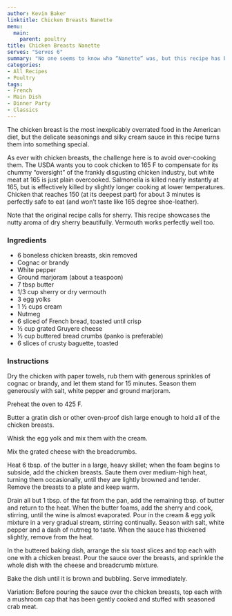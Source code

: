 ```yaml
---
author: Kevin Baker
linktitle: Chicken Breasts Nanette
menu:
  main:
    parent: poultry
title: Chicken Breasts Nanette
serves: "Serves 6"
summary: "No one seems to know who “Nanette” was, but this recipe has been floating around for years. It appears under this name in the 1959 Gourmet Cookbook, and as “Brandied Chicken Breasts” in the 1975 edition of Joy of Cooking. It disappeared from later editions, like so many other rich and lovely dishes. I think you'll like it."
categories:
- All Recipes
- Poultry
tags:
- French
- Main Dish
- Dinner Party
- Classics
---
```

The chicken breast is the most inexplicably overrated food in the American diet, but the delicate seasonings and silky cream sauce in this recipe turns them into something special. 

As ever with chicken breasts, the challenge here is to avoid over-cooking them. The USDA wants you to cook chicken to 165 F to compensate for its chummy “oversight” of the frankly disgusting chicken industry, but white meat at 165 is just plain overcooked. Salmonella is killed nearly instantly at 165, but is effectively killed by slightly longer cooking at lower temperatures. Chicken that reaches 150 (at its deepest part) for about 3 minutes is perfectly safe to eat (and won’t taste like 165 degree shoe-leather).

Note that the original recipe calls for sherry. This recipe showcases the nutty aroma of dry sherry beautifully. Vermouth works perfectly well too.

### Ingredients

<div class="ingredient-list">

* 6 boneless chicken breasts, skin removed  
* Cognac or brandy  
* White pepper  
* Ground marjoram (about a teaspoon)  
* 7 tbsp butter  
* 1/3 cup sherry or dry vermouth  
* 3 egg yolks  
* 1 ½ cups cream  
* Nutmeg  
* 6 sliced of French bread, toasted until crisp  
* ½ cup grated Gruyere cheese  
* ½ cup buttered bread crumbs (panko is preferable)   
* 6 slices of crusty baguette, toasted

</div>

### Instructions
Dry the chicken with paper towels, rub them with generous sprinkles of cognac or brandy, and let them stand for 15 minutes. Season them generously with salt, white pepper and ground marjoram.

Preheat the oven to 425 F.

Butter a gratin dish or other oven-proof dish large enough to hold all of the chicken breasts.

Whisk the egg yolk and mix them with the cream.

Mix the grated cheese with the breadcrumbs.

Heat 6 tbsp. of the butter in a large, heavy skillet; when the foam begins to subside, add the chicken breasts. Saute them over medium-high heat, turning them occasionally, until they are lightly browned and tender. Remove the breasts to a plate and keep warm.

Drain all but 1 tbsp. of the fat from the pan, add the remaining tbsp. of butter and return to the heat. When the butter foams, add the sherry and cook, stirring, until the wine is almost evaporated. Pour in the cream & egg yolk mixture in a very gradual stream, stirring continually. Season with salt, white pepper and a dash of nutmeg to taste. When the sauce has thickened slightly, remove from the heat.

In the buttered baking dish, arrange the six toast slices and top each with one with a chicken breast. Pour the sauce over the breasts, and sprinkle the whole dish with the cheese and breadcrumb mixture.

Bake the dish until it is brown and bubbling. Serve immediately. 

Variation: Before pouring the sauce over the chicken breasts, top each with a mushroom cap that has been gently cooked and stuffed with seasoned crab meat.
